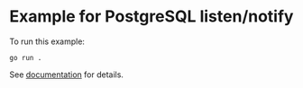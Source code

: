 # Example for PostgreSQL listen/notify

To run this example:

```shell
go run .
```

See [documentation](https://bun.uptrace.dev/postgres/listen-notify.html#listen-notify) for details.
